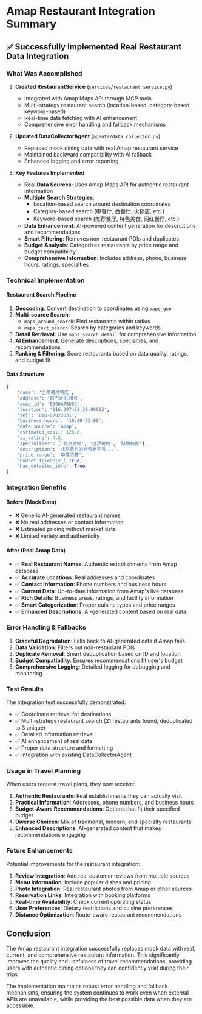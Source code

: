 # Amap Restaurant Integration Summary

## ✅ Successfully Implemented Real Restaurant Data Integration

### What Was Accomplished

1. **Created RestaurantService** (`services/restaurant_service.py`)
   - Integrated with Amap Maps API through MCP tools
   - Multi-strategy restaurant search (location-based, category-based, keyword-based)
   - Real-time data fetching with AI enhancement
   - Comprehensive error handling and fallback mechanisms

2. **Updated DataCollectorAgent** (`agents/data_collector.py`)
   - Replaced mock dining data with real Amap restaurant service
   - Maintained backward compatibility with AI fallback
   - Enhanced logging and error reporting

3. **Key Features Implemented**
   - **Real Data Sources**: Uses Amap Maps API for authentic restaurant information
   - **Multiple Search Strategies**:
     - Location-based search around destination coordinates
     - Category-based search (中餐厅, 西餐厅, 火锅店, etc.)
     - Keyword-based search (推荐餐厅, 特色美食, 网红餐厅, etc.)
   - **Data Enhancement**: AI-powered content generation for descriptions and recommendations
   - **Smart Filtering**: Removes non-restaurant POIs and duplicates
   - **Budget Analysis**: Categorizes restaurants by price range and budget compatibility
   - **Comprehensive Information**: Includes address, phone, business hours, ratings, specialties

### Technical Implementation

#### Restaurant Search Pipeline
1. **Geocoding**: Convert destination to coordinates using `maps_geo`
2. **Multi-source Search**: 
   - `maps_around_search`: Find restaurants within radius
   - `maps_text_search`: Search by categories and keywords
3. **Detail Retrieval**: Use `maps_search_detail` for comprehensive information
4. **AI Enhancement**: Generate descriptions, specialties, and recommendations
5. **Ranking & Filtering**: Score restaurants based on data quality, ratings, and budget fit

#### Data Structure
```python
{
    'name': '全聚德烤鸭店',
    'address': '前门大街30号',
    'amap_id': 'B000A7BD6C',
    'location': '116.397428,39.90923',
    'tel': '010-67022031',
    'business_hours': '10:00-22:00',
    'data_source': 'amap',
    'estimated_cost': 120.0,
    'ai_rating': 4.5,
    'specialties': ['北京烤鸭', '挂炉烤鸭', '酥脆鸭皮'],
    'description': '北京著名的烤鸭老字号...',
    'price_range': '中等消费',
    'budget_friendly': True,
    'has_detailed_info': True
}
```

### Integration Benefits

#### Before (Mock Data)
- ❌ Generic AI-generated restaurant names
- ❌ No real addresses or contact information
- ❌ Estimated pricing without market data
- ❌ Limited variety and authenticity

#### After (Real Amap Data)
- ✅ **Real Restaurant Names**: Authentic establishments from Amap database
- ✅ **Accurate Locations**: Real addresses and coordinates
- ✅ **Contact Information**: Phone numbers and business hours
- ✅ **Current Data**: Up-to-date information from Amap's live database
- ✅ **Rich Details**: Business areas, ratings, and facility information
- ✅ **Smart Categorization**: Proper cuisine types and price ranges
- ✅ **Enhanced Descriptions**: AI-generated content based on real data

### Error Handling & Fallbacks

1. **Graceful Degradation**: Falls back to AI-generated data if Amap fails
2. **Data Validation**: Filters out non-restaurant POIs
3. **Duplicate Removal**: Smart deduplication based on ID and location
4. **Budget Compatibility**: Ensures recommendations fit user's budget
5. **Comprehensive Logging**: Detailed logging for debugging and monitoring

### Test Results

The integration test successfully demonstrated:
- ✅ Coordinate retrieval for destinations
- ✅ Multi-strategy restaurant search (21 restaurants found, deduplicated to 3 unique)
- ✅ Detailed information retrieval
- ✅ AI enhancement of real data
- ✅ Proper data structure and formatting
- ✅ Integration with existing DataCollectorAgent

### Usage in Travel Planning

When users request travel plans, they now receive:
1. **Authentic Restaurants**: Real establishments they can actually visit
2. **Practical Information**: Addresses, phone numbers, and business hours
3. **Budget-Aware Recommendations**: Options that fit their specified budget
4. **Diverse Choices**: Mix of traditional, modern, and specialty restaurants
5. **Enhanced Descriptions**: AI-generated content that makes recommendations engaging

### Future Enhancements

Potential improvements for the restaurant integration:
1. **Review Integration**: Add real customer reviews from multiple sources
2. **Menu Information**: Include popular dishes and pricing
3. **Photo Integration**: Real restaurant photos from Amap or other sources
4. **Reservation Links**: Integration with booking platforms
5. **Real-time Availability**: Check current operating status
6. **User Preferences**: Dietary restrictions and cuisine preferences
7. **Distance Optimization**: Route-aware restaurant recommendations

## Conclusion

The Amap restaurant integration successfully replaces mock data with real, current, and comprehensive restaurant information. This significantly improves the quality and usefulness of travel recommendations, providing users with authentic dining options they can confidently visit during their trips.

The implementation maintains robust error handling and fallback mechanisms, ensuring the system continues to work even when external APIs are unavailable, while providing the best possible data when they are accessible.
